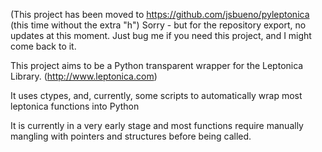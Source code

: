 (This project has been moved to  https://github.com/jsbueno/pyleptonica (this time without the extra "h")
Sorry - but for the repository export, no updates at this moment. Just bug me if you need this project, and I might come back to it.



This project aims to be a Python transparent wrapper for the Leptonica Library. (http://www.leptonica.com)

It uses ctypes, and, currently, some scripts to automatically wrap most leptonica functions into Python

It is currently in a very early stage and most functions require manually mangling with pointers and structures before being called.